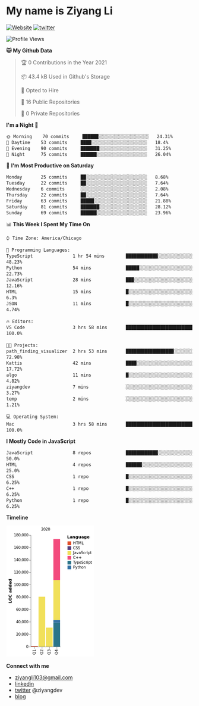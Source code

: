 # My name is Ziyang Li
[![Website](https://img.shields.io/website?down_color=red&down_message=offline&up_color=success&up_message=online&url=https%3A%2F%2Fziyang.dev)](https://ziyang.dev)
[![twitter](https://img.shields.io/badge/twitter-%40ziyangdev-blue?style=social&logo=twitter)](https://twitter.com/ziyangdev)

<!--START_SECTION:waka-->
![Profile Views](http://img.shields.io/badge/Profile%20Views-93-blue)

**🐱 My Github Data** 

> 🏆 0 Contributions in the Year 2021
 > 
> 📦 43.4 kB Used in Github's Storage 
 > 
> 💼 Opted to Hire
 > 
> 📜 16 Public Repositories 
 > 
> 🔑 0 Private Repositories  
 > 
**I'm a Night 🦉** 

```text
🌞 Morning    70 commits     ██████░░░░░░░░░░░░░░░░░░░   24.31% 
🌆 Daytime    53 commits     ████░░░░░░░░░░░░░░░░░░░░░   18.4% 
🌃 Evening    90 commits     ███████░░░░░░░░░░░░░░░░░░   31.25% 
🌙 Night      75 commits     ██████░░░░░░░░░░░░░░░░░░░   26.04%

```
📅 **I'm Most Productive on Saturday** 

```text
Monday       25 commits     ██░░░░░░░░░░░░░░░░░░░░░░░   8.68% 
Tuesday      22 commits     ██░░░░░░░░░░░░░░░░░░░░░░░   7.64% 
Wednesday    6 commits      ░░░░░░░░░░░░░░░░░░░░░░░░░   2.08% 
Thursday     22 commits     ██░░░░░░░░░░░░░░░░░░░░░░░   7.64% 
Friday       63 commits     █████░░░░░░░░░░░░░░░░░░░░   21.88% 
Saturday     81 commits     ███████░░░░░░░░░░░░░░░░░░   28.12% 
Sunday       69 commits     ██████░░░░░░░░░░░░░░░░░░░   23.96%

```


📊 **This Week I Spent My Time On** 

```text
⌚︎ Time Zone: America/Chicago

💬 Programming Languages: 
TypeScript               1 hr 54 mins        ████████████░░░░░░░░░░░░░   48.23% 
Python                   54 mins             █████░░░░░░░░░░░░░░░░░░░░   22.73% 
JavaScript               28 mins             ███░░░░░░░░░░░░░░░░░░░░░░   12.16% 
HTML                     15 mins             █░░░░░░░░░░░░░░░░░░░░░░░░   6.3% 
JSON                     11 mins             █░░░░░░░░░░░░░░░░░░░░░░░░   4.74%

🔥 Editors: 
VS Code                  3 hrs 58 mins       █████████████████████████   100.0%

🐱‍💻 Projects: 
path_finding_visualizer  2 hrs 53 mins       ██████████████████░░░░░░░   72.98% 
Kattis                   42 mins             ████░░░░░░░░░░░░░░░░░░░░░   17.72% 
algo                     11 mins             █░░░░░░░░░░░░░░░░░░░░░░░░   4.82% 
ziyangdev                7 mins              ░░░░░░░░░░░░░░░░░░░░░░░░░   3.27% 
temp                     2 mins              ░░░░░░░░░░░░░░░░░░░░░░░░░   1.21%

💻 Operating System: 
Mac                      3 hrs 58 mins       █████████████████████████   100.0%

```

**I Mostly Code in JavaScript** 

```text
JavaScript               8 repos             ████████████░░░░░░░░░░░░░   50.0% 
HTML                     4 repos             ██████░░░░░░░░░░░░░░░░░░░   25.0% 
CSS                      1 repo              █░░░░░░░░░░░░░░░░░░░░░░░░   6.25% 
C++                      1 repo              █░░░░░░░░░░░░░░░░░░░░░░░░   6.25% 
Python                   1 repo              █░░░░░░░░░░░░░░░░░░░░░░░░   6.25%

```


**Timeline**

![Chart not found](https://raw.githubusercontent.com/Ziyangll/Ziyangll/master/charts/bar_graph.png) 


<!--END_SECTION:waka-->

**Connect with me**
- ziyangli103@gmail.com
- [linkedin](https://www.linkedin.com/in/ziyangg/)
- [twitter](https://twitter.com/ziyangdev) @ziyangdev
- [blog](https://ziyangll.github.io/blog/)

